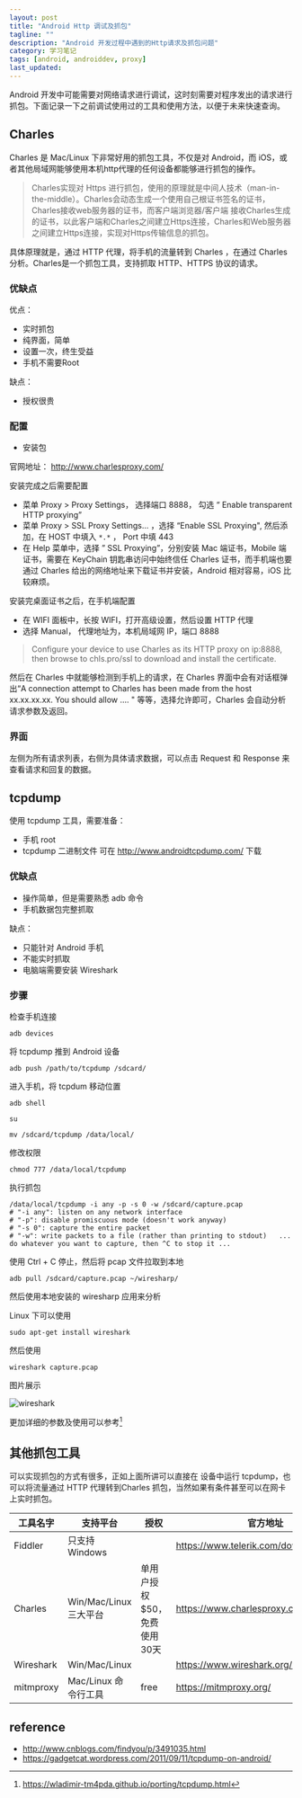 ```yaml
---
layout: post
title: "Android Http 调试及抓包"
tagline: ""
description: "Android 开发过程中遇到的Http请求及抓包问题"
category: 学习笔记
tags: [android, androiddev, proxy]
last_updated: 
---
```


Android 开发中可能需要对网络请求进行调试，这时刻需要对程序发出的请求进行抓包。下面记录一下之前调试使用过的工具和使用方法，以便于未来快速查询。

## Charles 
Charles 是 Mac/Linux 下非常好用的抓包工具，不仅是对 Android，而 iOS，或者其他局域网能够使用本机http代理的任何设备都能够进行抓包的操作。

> Charles实现对 Https 进行抓包，使用的原理就是中间人技术（man-in-the-middle）。Charles会动态生成一个使用自己根证书签名的证书，Charles接收web服务器的证书，而客户端浏览器/客户端 接收Charles生成的证书，以此客户端和Charles之间建立Https连接，Charles和Web服务器之间建立Https连接，实现对Https传输信息的抓包。

具体原理就是，通过 HTTP 代理，将手机的流量转到 Charles ，在通过 Charles 分析。Charles是一个抓包工具，支持抓取 HTTP、HTTPS 协议的请求。


### 优缺点

优点：

- 实时抓包
- 纯界面，简单
- 设置一次，终生受益
- 手机不需要Root

缺点：

- 授权很贵

### 配置

- 安装包

官网地址： <http://www.charlesproxy.com/>

安装完成之后需要配置

- 菜单 Proxy >  Proxy Settings， 选择端口 8888， 勾选 “ Enable transparent HTTP proxying”
- 菜单 Proxy > SSL Proxy Settings... ，选择 “Enable SSL Proxying", 然后添加，在 HOST 中填入 `*.*` ， Port 中填 443 
- 在 Help 菜单中，选择 ” SSL Proxying”，分别安装 Mac 端证书，Mobile 端证书，需要在 KeyChain 钥匙串访问中始终信任 Charles 证书，而手机端也要通过 Charles 给出的网络地址来下载证书并安装，Android 相对容易，iOS 比较麻烦。

安装完桌面证书之后，在手机端配置

- 在 WIFI 面板中，长按 WIFI，打开高级设置，然后设置 HTTP 代理
- 选择 Manual， 代理地址为，本机局域网 IP，端口 8888 


> Configure your device to use Charles as its HTTP proxy on ip:8888, then browse to chls.pro/ssl to download and install the certificate.

然后在 Charles 中就能够检测到手机上的请求，在 Charles 界面中会有对话框弹出“A connection attempt to Charles has been made from the host xx.xx.xx.xx. You should allow .... " 等等，选择允许即可，Charles 会自动分析请求参数及返回。



### 界面

左侧为所有请求列表，右侧为具体请求数据，可以点击 Request 和 Response 来查看请求和回复的数据。

## tcpdump

使用 tcpdump 工具，需要准备：

- 手机 root
- tcpdump 二进制文件 可在 <http://www.androidtcpdump.com/> 下载

### 优缺点



- 操作简单，但是需要熟悉 adb 命令
- 手机数据包完整抓取



缺点：

- 只能针对 Android 手机
- 不能实时抓取
- 电脑端需要安装 Wireshark



### 步骤

检查手机连接

    adb devices

将 tcpdump 推到 Android 设备

    adb push /path/to/tcpdump /sdcard/

进入手机，将 tcpdum 移动位置

	adb shell

    su

    mv /sdcard/tcpdump /data/local/

修改权限

    chmod 777 /data/local/tcpdump

执行抓包

    /data/local/tcpdump -i any -p -s 0 -w /sdcard/capture.pcap
    # "-i any": listen on any network interface 
    # "-p": disable promiscuous mode (doesn't work anyway) 
    # "-s 0": capture the entire packet 
    # "-w": write packets to a file (rather than printing to stdout)   ... do whatever you want to capture, then ^C to stop it ...

使用 Ctrl + C 停止，然后将 pcap 文件拉取到本地

    adb pull /sdcard/capture.pcap ~/wiresharp/

然后使用本地安装的 wiresharp 应用来分析

Linux 下可以使用

    sudo apt-get install wireshark

然后使用

    wireshark capture.pcap

图片展示

![wireshark](https://lh4.googleusercontent.com/-9GvpqunYlR0/WCl_ge954yI/AAAAAAABGJw/-TEgTxr-GTkiNKBDdCj5cUbjkchmCve8QCJoC/w758-h590-no/%25E5%25B1%258F%25E5%25B9%2595%25E6%2588%25AA%25E5%259B%25BE%2B2016-09-29%2B14.21.16.png)

更加详细的参数及使用可以参考[^1]

[^1]: <https://wladimir-tm4pda.github.io/porting/tcpdump.html>

## 其他抓包工具

可以实现抓包的方式有很多，正如上面所讲可以直接在 设备中运行 tcpdump，也可以将流量通过 HTTP 代理转到Charles 抓包，当然如果有条件甚至可以在网卡上实时抓包。

| 工具名字  |   支持平台    |      授权      | 官方地址 |
|-------------|------------------|---------------|------- |
| Fiddler  |  只支持Windows  |       | https://www.telerik.com/download/fiddler
| Charles  | Win/Mac/Linux  三大平台 |   单用户授权$50， 免费使用30天 | https://www.charlesproxy.com/download/ 
| Wireshark  |  Win/Mac/Linux |   | https://www.wireshark.org/download.html
| mitmproxy  |  Mac/Linux  命令行工具  |  free  | https://mitmproxy.org/

## reference

- <http://www.cnblogs.com/findyou/p/3491035.html>
- <https://gadgetcat.wordpress.com/2011/09/11/tcpdump-on-android/>







